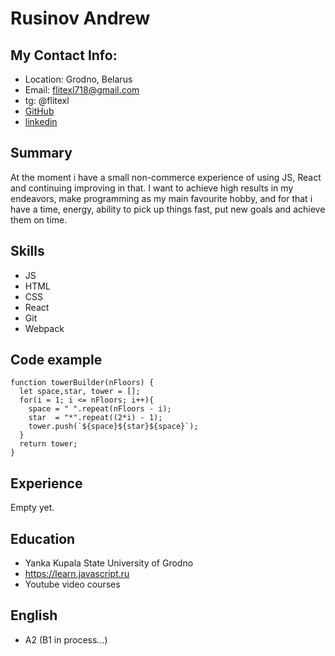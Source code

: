 # Rusinov Andrew
## My Contact Info:
* Location: Grodno, Belarus
* Email: flitexl718@gmail.com 
* tg: @flitexl
* [GitHub](https://github.com/helacyan) 
* [linkedin](https://www.linkedin.com/in/andrew-rusinov-39a47820b)

## Summary
At the moment i have a small non-commerce experience of using JS, React and continuing improving in that.
I want to achieve high results in my endeavors, make programming as my main favourite hobby, and for that i have a time, energy, ability to pick up things fast, put new goals and achieve them on time.

## Skills
* JS
* HTML
* CSS
* React
* Git
* Webpack

## Code example
```
function towerBuilder(nFloors) {
  let space,star, tower = [];
  for(i = 1; i <= nFloors; i++){
    space = " ".repeat(nFloors - i);
    star  = "*".repeat((2*i) - 1);
    tower.push(`${space}${star}${space}`);
  }
  return tower;
}
```

## Experience
Empty yet.

## Education
* Yanka Kupala State University of Grodno
* https://learn.javascript.ru
* Youtube video courses

## English
- A2 (B1 in process...)
